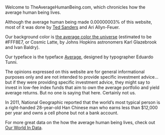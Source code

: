 Welcome to TheAverageHumanBeing.com, which chronicles how the average human being lives.

Although the average human being made 0.00000003% of this website, most of it was done by <a href='https://www.tedsanders.com'>Ted Sanders</a> and Ari Allyn-Feuer.

Our background color is <a href='https://web.archive.org/web/20161222101809/http://www.pha.jhu.edu/~kgb/cosspec/'>the average color the universe</a> (estimated to be #FFF8E7, or Cosmic Latte, by Johns Hopkins astronomers Karl Glazebrook and Ivan Baldry).

Our typeface is the typeface <a href='https://fonts.google.com/specimen/Average'>Average</a>, designed by typographer Eduardo Tunni.

The opinions expressed on this website are for general informational purposes only and are not intended to provide specific investment advice... but if they were providing specific investment advice, they might say to invest in low-fee index funds that aim to own the average portfolio and yield average returns. But no one is saying that here. Certainly not us.

In 2011, National Geographic reported that the world’s most typical person is a right-handed 28-year-old Han Chinese man who earns less than $12,000 per year and owns a cell phone but not a bank account.

For more great data on the how the average human being lives, check out <a href='https://ourworldindata.org'>Our World In Data</a>.